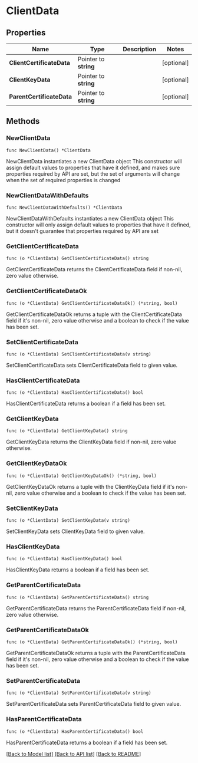 # ClientData

## Properties

Name | Type | Description | Notes
------------ | ------------- | ------------- | -------------
**ClientCertificateData** | Pointer to **string** |  | [optional] 
**ClientKeyData** | Pointer to **string** |  | [optional] 
**ParentCertificateData** | Pointer to **string** |  | [optional] 

## Methods

### NewClientData

`func NewClientData() *ClientData`

NewClientData instantiates a new ClientData object
This constructor will assign default values to properties that have it defined,
and makes sure properties required by API are set, but the set of arguments
will change when the set of required properties is changed

### NewClientDataWithDefaults

`func NewClientDataWithDefaults() *ClientData`

NewClientDataWithDefaults instantiates a new ClientData object
This constructor will only assign default values to properties that have it defined,
but it doesn't guarantee that properties required by API are set

### GetClientCertificateData

`func (o *ClientData) GetClientCertificateData() string`

GetClientCertificateData returns the ClientCertificateData field if non-nil, zero value otherwise.

### GetClientCertificateDataOk

`func (o *ClientData) GetClientCertificateDataOk() (*string, bool)`

GetClientCertificateDataOk returns a tuple with the ClientCertificateData field if it's non-nil, zero value otherwise
and a boolean to check if the value has been set.

### SetClientCertificateData

`func (o *ClientData) SetClientCertificateData(v string)`

SetClientCertificateData sets ClientCertificateData field to given value.

### HasClientCertificateData

`func (o *ClientData) HasClientCertificateData() bool`

HasClientCertificateData returns a boolean if a field has been set.

### GetClientKeyData

`func (o *ClientData) GetClientKeyData() string`

GetClientKeyData returns the ClientKeyData field if non-nil, zero value otherwise.

### GetClientKeyDataOk

`func (o *ClientData) GetClientKeyDataOk() (*string, bool)`

GetClientKeyDataOk returns a tuple with the ClientKeyData field if it's non-nil, zero value otherwise
and a boolean to check if the value has been set.

### SetClientKeyData

`func (o *ClientData) SetClientKeyData(v string)`

SetClientKeyData sets ClientKeyData field to given value.

### HasClientKeyData

`func (o *ClientData) HasClientKeyData() bool`

HasClientKeyData returns a boolean if a field has been set.

### GetParentCertificateData

`func (o *ClientData) GetParentCertificateData() string`

GetParentCertificateData returns the ParentCertificateData field if non-nil, zero value otherwise.

### GetParentCertificateDataOk

`func (o *ClientData) GetParentCertificateDataOk() (*string, bool)`

GetParentCertificateDataOk returns a tuple with the ParentCertificateData field if it's non-nil, zero value otherwise
and a boolean to check if the value has been set.

### SetParentCertificateData

`func (o *ClientData) SetParentCertificateData(v string)`

SetParentCertificateData sets ParentCertificateData field to given value.

### HasParentCertificateData

`func (o *ClientData) HasParentCertificateData() bool`

HasParentCertificateData returns a boolean if a field has been set.


[[Back to Model list]](../README.md#documentation-for-models) [[Back to API list]](../README.md#documentation-for-api-endpoints) [[Back to README]](../README.md)


